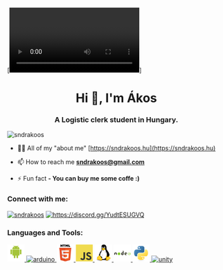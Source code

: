 [![MasterHead](https://cdn.discordapp.com/attachments/1092146308468453468/1092185275758821438/Glitch_Video_Background__4K_FREE_NO_COPYRIGHT_.mp4)]
<h1 align="center">Hi 👋, I'm Ákos</h1>
<h3 align="center">A Logistic clerk student in Hungary.</h3>

<p align="left"> <img src="https://komarev.com/ghpvc/?username=sndrakoos&label=Profile%20views&color=0e75b6&style=flat" alt="sndrakoos" /> </p>

- 👨‍💻 All of my "about me" [https://sndrakoos.hu](https://sndrakoos.hu)

- 📫 How to reach me **sndrakoos@gmail.com**

- ⚡ Fun fact **- You can buy me some coffe :)**

<h3 align="left">Connect with me:</h3>
<p align="left">
<a href="https://www.youtube.com/c/sndrakoos" target="blank"><img align="center" src="https://raw.githubusercontent.com/rahuldkjain/github-profile-readme-generator/master/src/images/icons/Social/youtube.svg" alt="sndrakoos" height="30" width="40" /></a>
<a href="https://discord.gg/https://discord.gg/YudtESUGVQ" target="blank"><img align="center" src="https://raw.githubusercontent.com/rahuldkjain/github-profile-readme-generator/master/src/images/icons/Social/discord.svg" alt="https://discord.gg/YudtESUGVQ" height="30" width="40" /></a>
</p>

<h3 align="left">Languages and Tools:</h3>
<p align="left"> <a href="https://developer.android.com" target="_blank" rel="noreferrer"> <img src="https://raw.githubusercontent.com/devicons/devicon/master/icons/android/android-original-wordmark.svg" alt="android" width="40" height="40"/> </a> <a href="https://www.arduino.cc/" target="_blank" rel="noreferrer"> <img src="https://cdn.worldvectorlogo.com/logos/arduino-1.svg" alt="arduino" width="40" height="40"/> </a> <a href="https://www.w3.org/html/" target="_blank" rel="noreferrer"> <img src="https://raw.githubusercontent.com/devicons/devicon/master/icons/html5/html5-original-wordmark.svg" alt="html5" width="40" height="40"/> </a> <a href="https://developer.mozilla.org/en-US/docs/Web/JavaScript" target="_blank" rel="noreferrer"> <img src="https://raw.githubusercontent.com/devicons/devicon/master/icons/javascript/javascript-original.svg" alt="javascript" width="40" height="40"/> </a> <a href="https://www.linux.org/" target="_blank" rel="noreferrer"> <img src="https://raw.githubusercontent.com/devicons/devicon/master/icons/linux/linux-original.svg" alt="linux" width="40" height="40"/> </a> <a href="https://nodejs.org" target="_blank" rel="noreferrer"> <img src="https://raw.githubusercontent.com/devicons/devicon/master/icons/nodejs/nodejs-original-wordmark.svg" alt="nodejs" width="40" height="40"/> </a> <a href="https://www.python.org" target="_blank" rel="noreferrer"> <img src="https://raw.githubusercontent.com/devicons/devicon/master/icons/python/python-original.svg" alt="python" width="40" height="40"/> </a> <a href="https://unity.com/" target="_blank" rel="noreferrer"> <img src="https://www.vectorlogo.zone/logos/unity3d/unity3d-icon.svg" alt="unity" width="40" height="40"/> </a> </p>
